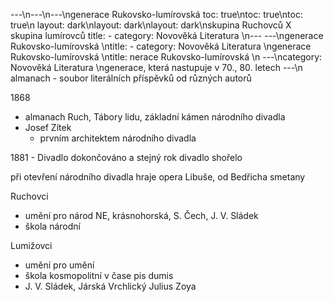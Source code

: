 ---\n---\n---\ngenerace Rukovsko-lumírovská
toc: true\ntoc: true\ntoc: true\n
layout: dark\nlayout: dark\nlayout: dark\nskupina Ruchovců X skupina lumírovců
title: -
category: Novověká Literatura \n---
---\ngenerace Rukovsko-lumírovská \ntitle: -
category: Novověká Literatura \ngenerace Rukovsko-lumírovská \ntitle: nerace Rukovsko-lumírovská \n
---\ncategory: Novověká Literatura \ngenerace, která nastupuje v 70., 80. letech
---\n
almanach - soubor literálních příspěvků od různých autorů

1868
- almanach Ruch, Tábory lidu, základní kámen národního divadla
- Josef Zítek
  - prvním architektem národního divadla

1881 - Divadlo dokončováno a stejný rok divadlo shořelo

při otevření národního divadla hraje opera Libuše, od Bedřicha smetany

Ruchovci
- umění pro národ
NE, krásnohorská, S. Čech, J. V. Sládek
- škola národní

Lumižovci 
- umění pro umění
- škola kosmopolitní v čase pis dumis
- J. V. Sládek, Járská Vrchlický Julius Zoya